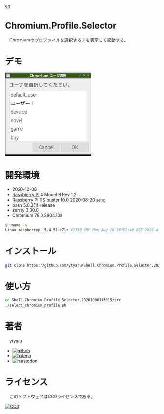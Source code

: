 [en](./README.md)

# Chromium.Profile.Selector

　Chromiumのプロファイルを選択するUIを表示して起動する。

# デモ

![demo](https://github.com/ytyaru/Shell.Chromium.Profile.Selector.20201006193015/blob/master/doc/demo.png?raw=true)

# 開発環境

* <time datetime="2020-10-06T19:29:48+0900">2020-10-06</time>
* [Raspbierry Pi](https://ja.wikipedia.org/wiki/Raspberry_Pi) 4 Model B Rev 1.2
* [Raspberry Pi OS](https://ja.wikipedia.org/wiki/Raspbian) buster 10.0 2020-08-20 <small>[setup](http://ytyaru.hatenablog.com/entry/2020/10/06/111111)</small>
* bash 5.0.3(1)-release
* zenity 3.30.0
* Chromium 78.0.3904.108

```sh
$ uname -a
Linux raspberrypi 5.4.51-v7l+ #1333 SMP Mon Aug 10 16:51:40 BST 2020 armv7l GNU/Linux
```

# インストール

```sh
git clone https://github.com/ytyaru/Shell.Chromium.Profile.Selector.20201006193015
```

# 使い方

```sh
cd Shell.Chromium.Profile.Selector.20201006193015/src
./select_chromium_profile.sh
```

# 著者

　ytyaru

* [![github](http://www.google.com/s2/favicons?domain=github.com)](https://github.com/ytyaru "github")
* [![hatena](http://www.google.com/s2/favicons?domain=www.hatena.ne.jp)](http://ytyaru.hatenablog.com/ytyaru "hatena")
* [![mastodon](http://www.google.com/s2/favicons?domain=mstdn.jp)](https://mstdn.jp/web/accounts/233143 "mastdon")

# ライセンス

　このソフトウェアはCC0ライセンスである。

[![CC0](http://i.creativecommons.org/p/zero/1.0/88x31.png "CC0")](http://creativecommons.org/publicdomain/zero/1.0/deed.ja)

